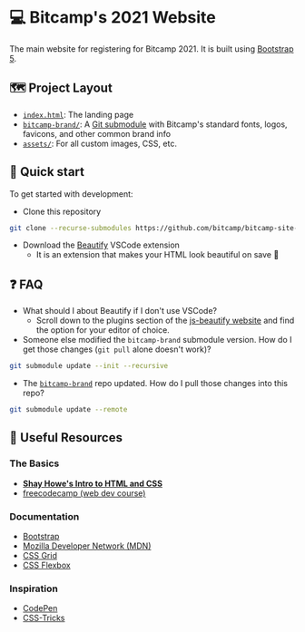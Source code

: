 # 💻 Bitcamp's 2021 Website
The main website for registering for Bitcamp 2021. It is built using [Bootstrap 5](https://getbootstrap.com/).

## 🗺️ Project Layout
- [`index.html`](/index.html): The landing page
- [`bitcamp-brand/`](bitcamp-brand/): A [Git submodule](https://git-scm.com/book/en/v2/Git-Tools-Submodules) with Bitcamp's standard fonts, logos, favicons, and other common brand info
- [`assets/`](/assets): For all custom images, CSS, etc.

## 🚀 Quick start
To get started with development:
- Clone this repository
```bash
git clone --recurse-submodules https://github.com/bitcamp/bitcamp-site-2021
```
- Download the [Beautify](https://marketplace.visualstudio.com/items?itemName=HookyQR.beautify) VSCode extension
  - It is an extension that makes your HTML look beautiful on save 💅

## ❓ FAQ
- What should I about Beautify if I don't use VSCode?
  - Scroll down to the plugins section of the [js-beautify website](https://beautifier.io/) and find the option for your editor of choice.
- Someone else modified the `bitcamp-brand` submodule version. How do I get those changes (`git pull` alone doesn't work)?
```bash
git submodule update --init --recursive
```
- The [`bitcamp-brand`](https://github.com/bitcamp/bitcamp-brand) repo updated. How do I pull those changes into this repo?
```bash
git submodule update --remote
```

## 🔗 Useful Resources
### The Basics
- **[Shay Howe's Intro to HTML and CSS](http://learn.shayhowe.com/html-css/)**
- [freecodecamp (web dev course)](http://www.freecodecamp.com/)

### Documentation
- [Bootstrap](https://getbootstrap.com/docs/)
- [Mozilla Developer Network (MDN)](https://developer.mozilla.org/en-US/)
- [CSS Grid](https://css-tricks.com/snippets/css/complete-guide-grid/)
- [CSS Flexbox](https://css-tricks.com/snippets/css/a-guide-to-flexbox/)

### Inspiration
- [CodePen](https://codepen.io/)
- [CSS-Tricks](https://css-tricks.com/)
